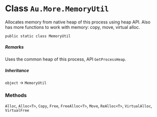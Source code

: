# Class `Au.More.MemoryUtil`

Allocates memory from native heap of this process using heap API. Also has more functions to work with memory: copy, move, virtual alloc.

```
public static class MemoryUtil
```

##### Remarks

Uses the common heap of this process, API `GetProcessHeap`.

##### Inheritance

`object` → `MemoryUtil`

### Methods

`Alloc`, `Alloc<T>`, `Copy`, `Free`, `FreeAlloc<T>`, `Move`, `ReAlloc<T>`, `VirtualAlloc`, `VirtualFree`